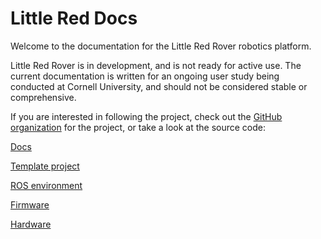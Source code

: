 # Little Red Docs

Welcome to the documentation for the Little Red Rover robotics platform.

Little Red Rover is in development, and is not ready for active use. The current documentation is written for an ongoing user study being conducted at Cornell University, and should not be considered stable or comprehensive.

If you are interested in following the project, check out the [GitHub organization](https://github.com/little-red-rover) for the project, or take a look at the source code:

[Docs](https://github.com/little-red-rover/lrr-docs)

[Template project](https://github.com/little-red-rover/lrr-template-project)

[ROS environment](https://github.com/little-red-rover/lrr-ros)

[Firmware](https://github.com/little-red-rover/lrr-firmware)

[Hardware](https://github.com/little-red-rover/lrr-hardware)
